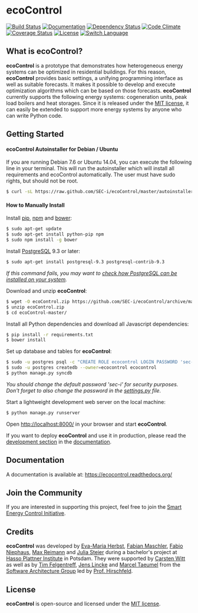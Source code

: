 ecoControl
========
[![Build Status](http://img.shields.io/travis/SEC-i/ecoControl/master.svg?style=flat-square)](https://travis-ci.org/SEC-i/ecoControl)
[![Documentation](http://img.shields.io/badge/docs-latest-blue.svg?style=flat-square)](https://ecocontrol.readthedocs.org/)
[![Dependency Status](http://img.shields.io/gemnasium/SEC-i/ecoControl.svg?style=flat-square)](https://gemnasium.com/SEC-i/ecoControl)
[![Code Climate](http://img.shields.io/codeclimate/github/SEC-i/ecoControl.svg?style=flat-square)](https://codeclimate.com/github/SEC-i/ecoControl)
[![Coverage Status](http://img.shields.io/coveralls/SEC-i/ecoControl.svg?style=flat-square)](https://coveralls.io/r/SEC-i/ecoControl)
[![License](http://img.shields.io/badge/license-MIT-brightgreen.svg?style=flat-square)](http://opensource.org/licenses/MIT)
[![Switch Language](http://img.shields.io/badge/lang-en--de-brightgreen.svg?style=flat-square)](https://github.com/SEC-i/ecoControl)

What is ecoControl?
-------------------
**ecoControl** is a prototype that demonstrates how heterogeneous energy systems can be optimized in residential buildings. For this reason, **ecoControl** provides basic settings, a unifying programming interface as well as suitable forecasts. It makes it possible to develop and execute optimization algorithms which can be based on those forecasts.
**ecoControl** currently supports the following energy systems: cogeneration units, peak load boilers and heat storages. Since it is released under the [MIT license](http://opensource.org/licenses/MIT), it can easily be extended to support more energy systems by anyone who can write Python code.


Getting Started
--------------
#### ecoControl Autoinstaller for Debian / Ubuntu
If you are running Debian 7.6 or Ubuntu 14.04, you can execute the following line in your terminal. This will run the autoinstaller which will install all requirements and ecoControl automatically. The user must have sudo rights, but should not be root.
```bash
$ curl -sL https://raw.github.com/SEC-i/ecoControl/master/autoinstaller.sh | bash
```

#### How to Manually Install
Install [pip](https://pypi.python.org/pypi/pip/), [npm](http://nodejs.org/) and [bower](http://bower.io/):
```bash
$ sudo apt-get update
$ sudo apt-get install python-pip npm
$ sudo npm install -g bower
```
Install [PostgreSQL](https://postgresql.org/) 9.3 or later:
```bash
$ sudo apt-get install postgresql-9.3 postgresql-contrib-9.3
```
*If this command fails, you may want to [check how PostgreSQL can be installed on your system](http://www.postgresql.org/download/).*

Download and unzip **ecoControl**:
```bash
$ wget -O ecoControl.zip https://github.com/SEC-i/ecoControl/archive/master.zip
$ unzip ecoControl.zip
$ cd ecoControl-master/
```

Install all Python dependencies and download all Javascript dependencies:
```bash
$ pip install -r requirements.txt
$ bower install
```

Set up database and tables for **ecoControl**:
```bash
$ sudo -u postgres psql -c "CREATE ROLE ecocontrol LOGIN PASSWORD 'sec-i';"
$ sudo -u postgres createdb --owner=ecocontrol ecocontrol
$ python manage.py syncdb
```
*You should change the default password 'sec-i' for security purposes. Don't forget to also change the password in the [settings.py](https://github.com/SEC-i/ecoControl/blob/master/server/settings.py) file.*

Start a lightweight development web server on the local machine:
```bash
$ python manage.py runserver
```

Open [http://localhost:8000/](http://localhost:8000/) in your browser and start **ecoControl**.

If you want to deploy **ecoControl** and use it in production, please read the [development section](http://ecocontrol.readthedocs.org/en/latest/getting_started.html#how-to-deploy-ecocontrol) in the [documentation](http://ecocontrol.readthedocs.org/).


Documentation
-------------
A documentation is available at: https://ecocontrol.readthedocs.org/


Join the Community
------------------
If you are interested in supporting this project, feel free to join the [Smart Energy Control Initiative](http://www.sec-i.org/).


Credits
-------
**ecoControl** was developed by [Eva-Maria Herbst](https://github.com/samifalcon), [Fabian Maschler](https://github.com/maschler), [Fabio Niephaus](https://github.com/fniephaus), [Max Reimann](https://github.com/MaxReimann) and [Julia Steier](https://github.com/steier) during a bachelor's project at [Hasso Plattner Institute](http://www.hpi.de/) in Potsdam.
They were supported by [Carsten Witt](https://github.com/infoprofi) as well as by [Tim Felgentreff](https://github.com/timfel), [Jens Lincke](https://github.com/JensLincke) and [Marcel Taeumel](https://github.com/marceltaeumel) from the [Software Architecture Group](http://www.hpi.uni-potsdam.de/hirschfeld/) led by [Prof. Hirschfeld](http://www.hirschfeld.org/).

License
-------
**ecoControl** is open-source and licensed under the [MIT license](http://opensource.org/licenses/MIT).

